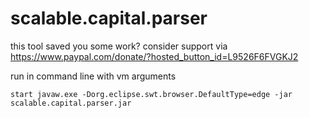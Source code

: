 # scalable.capital.parser

this tool saved you some work? consider support via https://www.paypal.com/donate/?hosted_button_id=L9526F6FVGKJ2

run in command line with vm arguments

```
start javaw.exe -Dorg.eclipse.swt.browser.DefaultType=edge -jar scalable.capital.parser.jar
```
